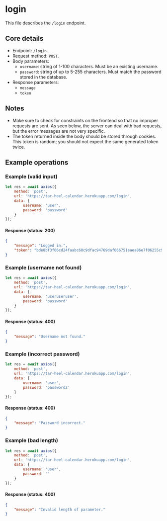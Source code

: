 # login
This file describes the `/login` endpoint.

## Core details
* Endpoint: `/login`.
* Request method: `POST`.
* Body parameters:
    * `username`: string of 1-100 characters. Must be an existing username.
    * `password`: string of up to 5-255 characters. Must match the password stored in the database.
* Response parameters:
    * `message`
    * `token`

## Notes
* Make sure to check for constraints on the frontend so that no improper requests are sent. As seen below, the server can deal with bad requests, but the error messages are not very specific.
* The token returned inside the body should be stored through cookies. This token is random; you should not expect the same generated token twice.

## Example operations
### Example (valid input)
```js
let res = await axios({
    method: 'post',
    url: 'https://tar-heel-calendar.herokuapp.com/login',
    data: {
        username: 'user',
        password: 'password'
    }
});
```

#### Response (status: 200)
```json
{
    "message": "Logged in.",
    "token": "bde8bf3f06cd24faabc60c9dfac94769daf666751eaea86e7f06255c9740"
}
```

### Example (username not found)
```js
let res = await axios({
    method: 'post',
    url: 'https://tar-heel-calendar.herokuapp.com/login',
    data: {
        username: 'useruseruser',
        password: 'password'
    }
});
```

#### Response (status: 400)
```json
{
    "message": "Username not found."
}
```

### Example (incorrect password)
```js
let res = await axios({
    method: 'post',
    url: 'https://tar-heel-calendar.herokuapp.com/login',
    data: {
        username: 'user',
        password: 'password2'
    }
});
```

#### Response (status: 400)
```json
{
    "message": "Password incorrect."
}
```

### Example (bad length)
```js
let res = await axios({
    method: 'post',
    url: 'https://tar-heel-calendar.herokuapp.com/login',
    data: {
        username: 'user',
        password: ''
    }
});
```

#### Response (status: 400)
```json
{
    "message": "Invalid length of parameter."
}
```